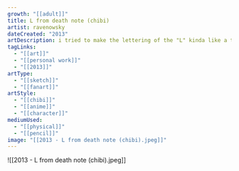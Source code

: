 ```yaml
---
growth: "[[adult]]"
title: L from death note (chibi)
artist: ravenowsky
dateCreated: "2013"
artDescription: i tried to make the lettering of the "L" kinda like a tribal one but i made it into a pan'a labyrinth type of shit
tagLinks:
  - "[[art]]"
  - "[[personal work]]"
  - "[[2013]]"
artType:
  - "[[sketch]]"
  - "[[fanart]]"
artStyle:
  - "[[chibi]]"
  - "[[anime]]"
  - "[[character]]"
mediumUsed:
  - "[[physical]]"
  - "[[pencil]]"
image: "[[2013 - L from death note (chibi).jpeg]]"
---
```

![[2013 - L from death note (chibi).jpeg]]
